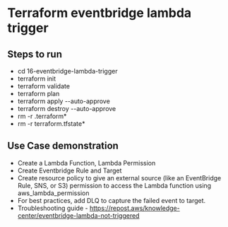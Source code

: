 # Terraform eventbridge lambda trigger

## Steps to run
  - cd 16-eventbridge-lambda-trigger
  - terraform init
  - terraform validate
  - terraform plan
  - terraform apply --auto-approve
  - terraform destroy --auto-approve
  - rm -r .terraform*
  - rm -r terraform.tfstate*
   

## Use Case demonstration
  - Create a Lambda Function, Lambda Permission
  - Create Eventbridge Rule and Target
  - Create resource policy to give an external source (like an EventBridge Rule, SNS, or S3) permission to access the Lambda function using aws_lambda_permission
  - For best practices, add DLQ to capture the failed event to target.
  - Troubleshooting guide - https://repost.aws/knowledge-center/eventbridge-lambda-not-triggered
  
